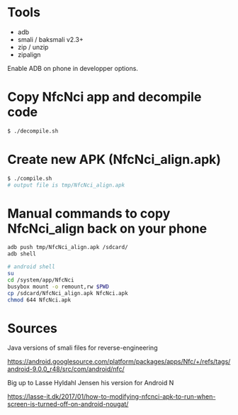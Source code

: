 # Tools
- adb
- smali / baksmali v2.3+
- zip / unzip
- zipalign

Enable ADB on phone in developper options.

# Copy NfcNci app and decompile code

```sh
$ ./decompile.sh
```

# Create new APK (NfcNci_align.apk)

```sh
$ ./compile.sh
# output file is tmp/NfcNci_align.apk
```

# Manual commands to copy NfcNci_align back on your phone

```sh
adb push tmp/NfcNci_align.apk /sdcard/
adb shell

# android shell
su
cd /system/app/NfcNci
busybox mount -o remount,rw $PWD
cp /sdcard/NfcNci_align.apk NfcNci.apk
chmod 644 NfcNci.apk
```

# Sources

Java versions of smali files for reverse-engineering

https://android.googlesource.com/platform/packages/apps/Nfc/+/refs/tags/android-9.0.0_r48/src/com/android/nfc/

Big up to Lasse Hyldahl Jensen his version for Android N

https://lasse-it.dk/2017/01/how-to-modifying-nfcnci-apk-to-run-when-screen-is-turned-off-on-android-nougat/